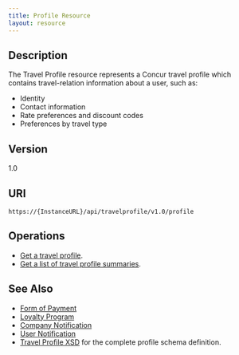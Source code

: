 ```yaml
---
title: Profile Resource 
layout: resource
---
```





##  Description

The Travel Profile resource represents a Concur travel profile which contains travel-relation information about a user, such as:

* Identity
* Contact information
* Rate preferences and discount codes
* Preferences by travel type

##  Version

1.0

##  URI

`https://{InstanceURL}/api/travelprofile/v1.0/profile`

##  Operations
* [Get a travel profile][1].
* [Get a list of travel profile summaries][2].

##  See Also
* [Form of Payment][4]
* [Loyalty Program][5]
* [Company Notification][6]
* [User Notification][7]
* [Travel Profile XSD][3] for the complete profile schema definition.

[1]: https://developer.concur.com/node/503
[2]: https://developer.concur.com/node/809
[3]: https://www.concursolutions.com/ns/PanamaUserProfile.xsd
[4]: https://developer.concur.com/node/497
[5]: https://developer.concur.com/node/499
[6]: https://developer.concur.com/node/566
[7]: https://developer.concur.com/node/504
